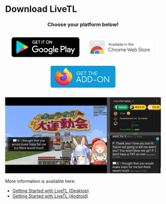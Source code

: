 # Download LiveTL

<h3 style="width: 100%;text-align:center;">Choose your platform below!</h3>
<span id="actionMessage" class="flex">
    <a href="javascript:alert('Coming soon!');"><img src="./img/install-android.png" /></a>
    <a href="https://chrome.google.com/webstore/detail/livetl-live-translations/moicohcfhhbmmngneghfjfjpdobmmnlg"><img src="./img/install-chrome.png" /></a>
    <a href="https://addons.mozilla.org/en-US/firefox/addon/livetl/"><img src="./img/install-firefox.png" /></a>
</span>

![](./img/cover-android.png)

More information is available here:
* [Getting Started with LiveTL (Desktop)](https://kentonishi.github.io/LiveTL/about)
* [Getting Started with LiveTL (Android)](https://kentonishi.github.io/LiveTL/about/android)

<style>
    .flex {
        display: flex;
        align-items: center;
        width: 100%;
        flex-wrap: wrap;
        justify-content: center;
    }
    .flex>a>img {
        max-height: 75px;
        margin: 10px;
    }
</style>